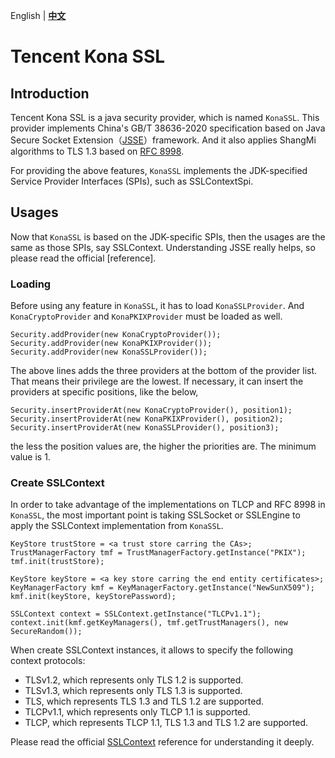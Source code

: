 English | **[中文]**

# Tencent Kona SSL

## Introduction
Tencent Kona SSL is a java security provider, which is named `KonaSSL`. This provider implements China's GB/T 38636-2020 specification based on Java Secure Socket Extension（[JSSE]）framework. And it also applies ShangMi algorithms to TLS 1.3 based on [RFC 8998].

For providing the above features, `KonaSSL` implements the JDK-specified Service Provider Interfaces (SPIs), such as SSLContextSpi.

## Usages
Now that `KonaSSL` is based on the JDK-specific SPIs, then the usages are the same as those SPIs, say SSLContext. Understanding JSSE really helps, so please read the official [reference].

### Loading
Before using any feature in `KonaSSL`, it has to load `KonaSSLProvider`. And `KonaCryptoProvider` and `KonaPKIXProvider` must be loaded as well.

```
Security.addProvider(new KonaCryptoProvider());
Security.addProvider(new KonaPKIXProvider());
Security.addProvider(new KonaSSLProvider());
```

The above lines adds the three providers at the bottom of the provider list. That means their privilege are the lowest. If necessary, it can insert the providers at specific positions, like the below, 

```
Security.insertProviderAt(new KonaCryptoProvider(), position1);
Security.insertProviderAt(new KonaPKIXProvider(), position2);
Security.insertProviderAt(new KonaSSLProvider(), position3);
```

the less the position values are, the higher the priorities are. The minimum value is 1.

### Create SSLContext
In order to take advantage of the implementations on TLCP and RFC 8998 in `KonaSSL`, the most important point is taking SSLSocket or SSLEngine to apply the SSLContext implementation from `KonaSSL`.

```
KeyStore trustStore = <a trust store carring the CAs>;
TrustManagerFactory tmf = TrustManagerFactory.getInstance("PKIX");
tmf.init(trustStore);

KeyStore keyStore = <a key store carring the end entity certificates>;
KeyManagerFactory kmf = KeyManagerFactory.getInstance("NewSunX509");
kmf.init(keyStore, keyStorePassword);

SSLContext context = SSLContext.getInstance("TLCPv1.1");
context.init(kmf.getKeyManagers(), tmf.getTrustManagers(), new SecureRandom());
```

When create SSLContext instances, it allows to specify the following context protocols:

- TLSv1.2, which represents only TLS 1.2 is supported.
- TLSv1.3, which represents only TLS 1.3 is supported.
- TLS, which represents TLS 1.3 and TLS 1.2 are supported.
- TLCPv1.1, which represents only TLCP 1.1 is supported.
- TLCP, which represents TLCP 1.1, TLS 1.3 and TLS 1.2 are supported.

Please read the official [SSLContext] reference for understanding it deeply.


[中文]:
<README_cn.md>

[JSSE]:
<https://docs.oracle.com/en/java/javase/11/security/java-secure-socket-extension-jsse-reference-guide.html#GUID-93DEEE16-0B70-40E5-BBE7-55C3FD432345>

[RFC 8998]:
<https://datatracker.ietf.org/doc/html/rfc8998>

[JSSE reference]:
<https://docs.oracle.com/en/java/javase/11/security/java-secure-socket-extension-jsse-reference-guide.html#GUID-93DEEE16-0B70-40E5-BBE7-55C3FD432345>

[SSLContext]:
<https://docs.oracle.com/en/java/javase/11/security/java-secure-socket-extension-jsse-reference-guide.html#GUID-C281CAF3-275F-4DE4-8B47-4A84363CF39F>
